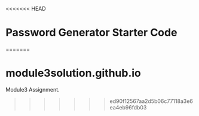 <<<<<<< HEAD
# Password Generator Starter Code
=======
# module3solution.github.io
Module3 Assignment.
>>>>>>> ed90f12567aa2d5b06c77118a3e6ea4eb96fdb03
